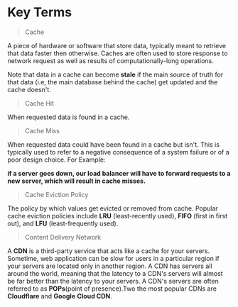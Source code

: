 # Key Terms

> Cache 
  
  A piece of hardware or software that store data, typically meant to retrieve that data faster then otherwise. Caches are often used to store response to network request as well as results of computationally-long operations.

  Note that data in a cache can become **stale** if the main source of truth for that data (i.e, the main database behind the cache) get updated and the cache doesn't.

> Cache Hit 

 When requested data is found in a cache.

> Cache Miss

  When requested data could have been found in a cache but isn't. This is typically used to refer to a negative consequence of a system failure or of a poor design choice. For Example:

  __if a server goes down, our load balancer will have to forward requests to a new server, which will result in cache misses.__

> Cache Eviction Policy

  The policy by which values get evicted or removed from cache. Popular cache eviction policies include **LRU** (least-recently used), **FIFO** (first in first out), and **LFU** (least-frequently used).

> Content Delivery Network 

  A **CDN** is a third-party service that acts like a cache for your servers. Sometime, web application can be slow for users in a particular region if your servers are located only in another region. A CDN has servers all around the world, meaning that the latency to a CDN's servers will almost be far better than the latency to your servers. A CDN's servers are often referred to as **POPs**(point of presence).Two the most popular CDNs are **Cloudflare** and **Google** **Cloud CDN**.